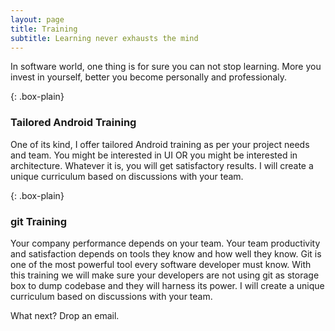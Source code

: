 ```yaml
---
layout: page
title: Training
subtitle: Learning never exhausts the mind
---
```


In software world, one thing is for sure you can not stop learning. More you invest in yourself, better you become personally and professionaly.

{: .box-plain}
### Tailored Android Training

One of its kind, I offer tailored Android training as per your project needs and team. You might be interested in UI OR you might be interested in architecture. Whatever it is, you will get satisfactory results. I will create a unique curriculum based on discussions with your team.

{: .box-plain}
### git Training

Your company performance depends on your team. Your team productivity and satisfaction depends on tools they know and how well they know. Git is one of the most powerful tool every software developer must know. With this training we will make sure your developers are not using git as storage box to dump codebase and they will harness its power. I will create a unique curriculum based on discussions with your team.

What next? Drop an email.
